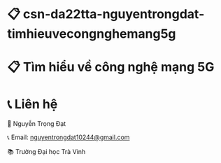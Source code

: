 # 📋 csn-da22tta-nguyentrongdat-timhieuvecongnghemang5g
# 📋 Tìm hiểu về công nghệ mạng 5G

# 📞 Liên hệ
👤 Nguyễn Trọng Đạt

📞 Email: nguyentrongdat10244@gmail.com

📚 Trường Đại học Trà Vinh
